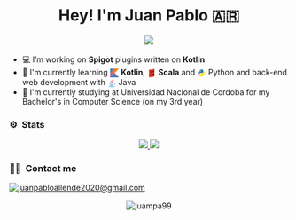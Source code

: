 <h1 align="center"> Hey! I'm Juan Pablo 🇦🇷️</h1>

<p align="center">
  <img src="https://komarev.com/ghpvc/?username=juampa99&color=red&style=flat">
</p>

- 💻️ I’m working on **Spigot** plugins written on **Kotlin**
- 🌱 I'm currently learning <img align="center" height="16" width="16" src="https://github.com/devicons/devicon/blob/master/icons/kotlin/kotlin-original.svg"/> **Kotlin**, <img align="center" height="16" width="16" src="https://github.com/devicons/devicon/blob/master/icons/scala/scala-original.svg"/> **Scala** and <img align="center" height="16" width="16" src="https://github.com/devicons/devicon/blob/master/icons/python/python-original.svg"/> Python and back-end web development with <img align="center" height="16" width="16" src="https://github.com/devicons/devicon/blob/master/icons/java/java-original.svg"/> Java
- 📕️ I'm currently studying at Universidad Nacional de Cordoba for my Bachelor's in Computer Science (on my 3rd year)

### ⚙️ &nbsp;Stats

<p align="center">
<a href="https://github.com/juampa99">
  <img height="180em" src="https://github-readme-stats-eight-theta.vercel.app/api?username=juampa99&show_icons=true&theme=prussian&include_all_commits=true&count_private=true"/>
  <img height="180em" src="https://github-readme-stats-eight-theta.vercel.app/api/top-langs/?username=juampa99&layout=compact&langs_count=8&theme=prussian"/>
</a>
</p>

### 🤝🏻 &nbsp;Contact me
<a href="mailto:juanpabloallende2020@gmail.com"><img src="https://img.shields.io/badge/juanpabloallende2020@gmail.com-D14836?style=flat&logo=Gmail&logoColor=white" alt="juanpabloallende2020@gmail.com"/></a>

<p align="center"><img align="center" src="https://github-readme-streak-stats.herokuapp.com/?user=juampa99&theme=prussian" alt="juampa99" /></p>
